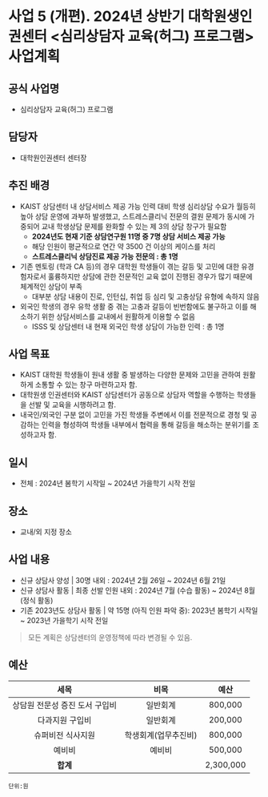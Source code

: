 사업 5 (개편). 2024년 상반기 대학원생인권센터 <심리상담자 교육(허그) 프로그램> 사업계획
====

## 공식 사업명
- 심리상담자 교육(허그) 프로그램

## 담당자
- 대학원인권센터 센터장

## 추진 배경
-   KAIST 상담센터 내 상담서비스 제공 가능 인력 대비 학생 심리상담 수요가 월등히 높아 상담 운영에 과부하 발생했고, 스트레스클리닉 전문의 결원 문제가 동시에 가중되어 교내 학생상담 문제를 완화할 수 있는 제 3의 상담 창구가 필요함
    -   **2024년도 현재 기준 상담연구원 11명 중 7명 상담 서비스 제공 가능**
    -   해당 인원이 평균적으로 연간 약 3500 건 이상의 케이스를 처리
    -   **스트레스클리닉 상담진료 제공 가능 전문의 : 총 1명**
-   기존 멘토링 (학과 CA 등)의 경우 대학원 학생들이 겪는 갈등 및 고민에 대한 유경험자로서 훌륭하지만 상담에 관한 전문적인 교육 없이 진행된 경우가 많기 때문에 체계적인 상담이 부족
    -   대부분 상담 내용이 진로, 인턴십, 취업 등 심리 및 고충상담 유형에 속하지 않음
-   외국인 학생의 경우 유학 생활 중 겪는 고충과 갈등이 빈번함에도 불구하고 이를 해소하기 위한 상담서비스를 교내에서 원활하게 이용할 수 없음
    -   ISSS 및 상담센터 내 현재 외국인 학생 상담이 가능한 인력 : 총 1명

## 사업 목표
-   KAIST 대학원 학생들이 원내 생활 중 발생하는 다양한 문제와 고민을 관하여 원활하게 소통할 수 있는 창구 마련하고자 함.
-   대학원생 인권센터와 KAIST 상담센터가 공동으로 상담자 역할을 수행하는 학생들을 선발 및 교육을 시행하려고 함.
-   내국인/외국인 구분 없이 고민을 가진 학생들 주변에서 이를 전문적으로 경청 및 공감하는 인력을 형성하여 학생들 내부에서 협력을 통해 갈등을 해소하는 분위기를 조성하고자 함.

## 일시
-   전체 : 2024년 봄학기 시작일 ~ 2024년 가을학기 시작 전일

## 장소
- 교내/외 지정 장소 

## 사업 내용
-   신규 상담사 양성 | 30명 내외 : 2024년 2월 26일 ~ 2024년 6월 21일
-   신규 상담사 활동 | 최종 선발 인원 내외 : 2024년 7월 (수습 활동) ~ 2024년 8월 (정식 활동)
-   기존 2023년도 상담사 활동 | 약 15명 (아직 인원 파악 중): 2023년 봄학기 시작일 ~ 2023년 가을학기 시작 전일
> 모든 계획은 상담센터의 운영정책에 따라 변경될 수 있음. 

## 예산

|  **세목** |   **비목**   | **예산** |
|:----------:|:------------:|:--------:|
| 상담원 전문성 증진 도서 구입비  | 일반회계 | 800,000 |
| 다과지원 구입비  | 일반회계 | 200,000 |
| 슈퍼비전 식사지원  | 학생회계(업무추진비) | 800,000 |
| 예비비  | 예비비 | 500,000 |
|   **합계**  |              |    2,300,000    |

	단위:원

